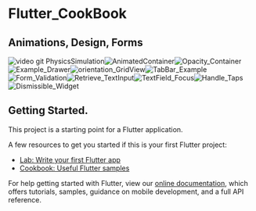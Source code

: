 # Flutter_CookBook 

## Animations, Design, Forms 

![video git PhysicsSimulation](https://user-images.githubusercontent.com/26884820/78319346-581d6e00-753d-11ea-98d0-e531d0f4ab7a.gif)![AnimatedContainer](https://user-images.githubusercontent.com/26884820/78321240-c8c68980-7541-11ea-9fdc-bc260c31112e.gif)![Opacity_Container](https://user-images.githubusercontent.com/26884820/78372710-fd692e00-759f-11ea-9d00-de01395762ac.gif)![Example_Drawer](https://user-images.githubusercontent.com/26884820/78571836-115d9b80-77fd-11ea-9462-ab09c073e417.gif)![orientation_GridView](https://user-images.githubusercontent.com/26884820/78605127-5ef3fb80-7831-11ea-8bdc-8bc6ba4d9e58.gif)![TabBar_Example](https://user-images.githubusercontent.com/26884820/78739466-b1651300-792a-11ea-993e-1f15ec73d85e.gif)![Form_Validation](https://user-images.githubusercontent.com/26884820/78809160-dbefb400-799c-11ea-9f09-276e0dc4e84e.gif)![Retrieve_TextInput](https://user-images.githubusercontent.com/26884820/78904916-a22db480-7a53-11ea-81fd-2d88621d5076.gif)![TextField_Focus](https://user-images.githubusercontent.com/26884820/78912188-ac54b080-7a5d-11ea-8a5a-2218e227df8f.gif)![Handle_Taps](https://user-images.githubusercontent.com/26884820/79128983-c9012900-7d7a-11ea-8bb6-6ef505cb28b1.gif)![Dismissible_Widget](https://user-images.githubusercontent.com/26884820/79135524-d5d74a00-7d85-11ea-86d6-4afb6ddd4bce.gif)






## Getting Started.

This project is a starting point for a Flutter application.

A few resources to get you started if this is your first Flutter project:

- [Lab: Write your first Flutter app](https://flutter.dev/docs/get-started/codelab)
- [Cookbook: Useful Flutter samples](https://flutter.dev/docs/cookbook)

For help getting started with Flutter, view our
[online documentation](https://flutter.dev/docs), which offers tutorials,
samples, guidance on mobile development, and a full API reference.
